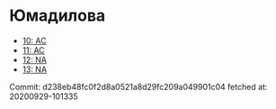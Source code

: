 # Юмадилова
- [10: AC](10.md)
- [11: AC](11.md)
- [12: NA](12.md)
- [13: NA](13.md)

Commit: d238eb48fc0f2d8a0521a8d29fc209a049901c04
 fetched at: 20200929-101335
